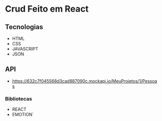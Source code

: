 # Crud Feito em React

## Tecnologias

- HTML
- CSS
- JAVASCRIPT
- JSON

## API

- https://632c7f045568d3cad887090c.mockapi.io/MeuProjetos/1/Pessoas

### Bibliotecas

- REACT
- EMOTION´

